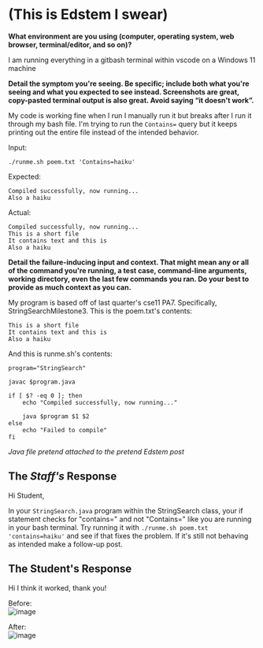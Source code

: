 # (This is Edstem I swear)

**What environment are you using (computer, operating system, web browser, terminal/editor, and so on)?**

I am running everything in a gitbash terminal within vscode on a Windows 11 machine

**Detail the symptom you're seeing. Be specific; include both what you're seeing and what you expected to see instead. Screenshots are great, copy-pasted terminal output is also great. Avoid saying “it doesn't work”.**

My code is working fine when I run I manually run it but breaks after I run it through my bash file. I'm trying to run the `Contains=` query but it keeps printing out the entire file instead of the intended behavior.

Input:
```
./runme.sh poem.txt 'Contains=haiku'
```
Expected:
```
Compiled successfully, now running...
Also a haiku
```
Actual:
```
Compiled successfully, now running...
This is a short file
It contains text and this is
Also a haiku
```

**Detail the failure-inducing input and context. That might mean any or all of the command you're running, a test case, command-line arguments, working directory, even the last few commands you ran. Do your best to provide as much context as you can.**

My program is based off of last quarter's cse11 PA7. Specifically, StringSearchMilestone3.
This is the poem.txt's contents:
```
This is a short file
It contains text and this is
Also a haiku
```

And this is runme.sh's contents:
```
program="StringSearch"

javac $program.java

if [ $? -eq 0 ]; then
    echo "Compiled successfully, now running..."

    java $program $1 $2
else
    echo "Failed to compile"
fi
```
*Java file pretend attached to the pretend Edstem post*

## The *Staff's* Response

Hi Student,

In your `StringSearch.java` program within the StringSearch class, your if statement checks for "contains=" and not "Contains=" like you are running in your bash terminal. Try running it with `./runme.sh poem.txt 'contains=haiku'` and see if that fixes the problem. If it's still not behaving as intended make a follow-up post.

## The Student's Response

Hi I think it worked, thank you!

Before:
<br />
![image](https://github.com/doduong102/How-to-Lab-5/assets/130004918/76f2bda3-1a65-4290-8ae9-60bb0c5a6725)

After:
<br />
![image](https://github.com/doduong102/How-to-Lab-5/assets/130004918/5679622e-c870-4de4-aca8-22dd2e3563e7)

